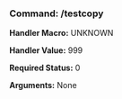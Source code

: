 ### Command: /testcopy

**Handler Macro:** UNKNOWN

**Handler Value:** 999

**Required Status:** 0

**Arguments:**
None
